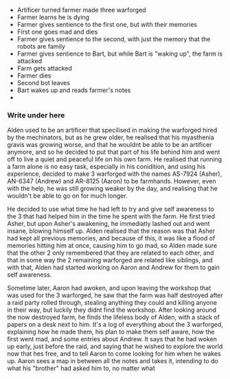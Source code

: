 - Artificer turned farmer made three warforged
- Farmer learns he is dying
- Farmer gives sentience to the first one, but with their memories
- First one goes mad and dies
- Farmer gives sentience to the second, with just the memory that the robots are family
- Farmer gives sentience to Bart, but while Bart is "waking up", the farm is attacked
- Farm gets attacked
- Farmer dies
- Second bot leaves
- Bart wakes up and reads farmer's notes
- 

### Write under here
Alden used to be an artificer that specilised in making the warforged hired by the mechinators, but as he grew older, he realised that his myasthenia gravis was growing worse, and that he wouldnt be able to be an artificer anymore, and so he decided to put that part of his life behind him and went off to live a quiet and peaceful life on his own farm. He realised that running a farm alone is no easy task, especially in his conidition, and using his experience, decided to make 3 warforged with the names AS-7924 (Asher), AN-6347 (Andrew) and AR-8125 (Aaron) to be farmhands. However, even with the help, he was still growing weaker by the day, and realising that he wouldn't be able to go on for much longer.

He decided to use what time he had left to try and give self awareness to the 3 that had helped him in the time he spent with the farm. He first tried Asher, but upon Asher's awakening, he immediatly lashed out and went insane, blowing himself up. Alden realised that the reason was that Asher had kept all previous memories, and because of this, it was like a flood of memories hitting him at once, causing him to go mad, so Alden made sure that the other 2 only remembered that they are related to each other, and that in some way the 2 remaining warforged are related like siblings, and with that, Alden had started working on Aaron and Andrew for them to gain self awareness. 

Sometime later, Aaron had awoken, and upon leaving the workshop that was used for the 3 warforged, he saw that the farm was half destroyed after a raid party rolled through, stealing anything they could and killing anyone in their way, but luckily they didnt find the workshop. After looking around the now destroyed farm, he finds the lifeless body of Alden, with a stack of papers on a desk next to him. It's a log of everything about the 3 warforged, explaining how he made them, his plan to make them self aware, how the first went mad, and some entries about Andrew. It says that he had woken up early, just before the raid, and saying that he wished to explore the world now that hes free, and to tell Aaron to come looking for him when he wakes up. Aaron sees a map in between all the notes and takes it, intending to do what his "brother" had asked him to, no matter what